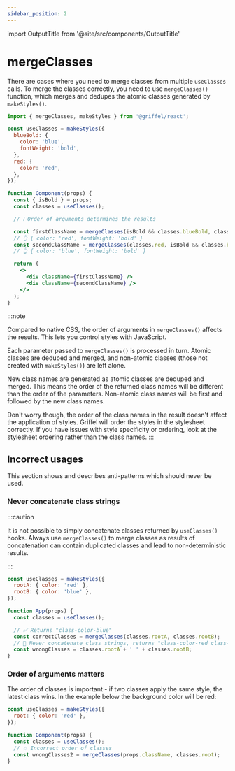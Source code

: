 ```yaml
---
sidebar_position: 2
---
```


import OutputTitle from '@site/src/components/OutputTitle'

# mergeClasses

There are cases where you need to merge classes from multiple `useClasses` calls. To merge the classes correctly, you need to use `mergeClasses()` function, which merges and dedupes the atomic classes generated by `makeStyles()`.

```jsx
import { mergeClasses, makeStyles } from '@griffel/react';

const useClasses = makeStyles({
  blueBold: {
    color: 'blue',
    fontWeight: 'bold',
  },
  red: {
    color: 'red',
  },
});

function Component(props) {
  const { isBold } = props;
  const classes = useClasses();

  // ℹ️ Order of arguments determines the results

  const firstClassName = mergeClasses(isBold && classes.blueBold, classes.red);
  // 👆 { color: 'red', fontWeight: 'bold' }
  const secondClassName = mergeClasses(classes.red, isBold && classes.blueBold);
  // 👆 { color: 'blue', fontWeight: 'bold' }

  return (
    <>
      <div className={firstClassName} />
      <div className={secondClassName} />
    </>
  );
}
```

:::note

Compared to native CSS, the order of arguments in `mergeClasses()` affects the results. This lets you control styles with JavaScript.

Each parameter passed to `mergeClasses()` is processed in turn.
Atomic classes are deduped and merged, and non-atomic classes (those not created with `makeStyles()`) are left alone.

New class names are generated as atomic classes are deduped and merged.
This means the order of the returned class names will be different than the order of the parameters. 
Non-atomic class names will be first and followed by the new class names.

Don't worry though, the order of the class names in the result doesn't affect the application of styles. 
Griffel will order the styles in the stylesheet correctly. 
If you have issues with style specificity or ordering, look at the stylesheet ordering rather than the class names.
:::

## Incorrect usages

This section shows and describes anti-patterns which should never be used.

### Never concatenate class strings

:::caution

It is not possible to simply concatenate classes returned by `useClasses()` hooks. Always use `mergeClasses()` to merge classes as results of concatenation can contain duplicated classes and lead to non-deterministic results.

:::

```jsx
const useClasses = makeStyles({
  rootA: { color: 'red' },
  rootB: { color: 'blue' },
});

function App(props) {
  const classes = useClasses();

  // ✅ Returns "class-color-blue"
  const correctClasses = mergeClasses(classes.rootA, classes.rootB);
  // 🔴 Never concatenate class strings, returns "class-color-red class-color-blue"
  const wrongClasses = classes.rootA + ' ' + classes.rootB;
}
```

### Order of arguments matters

The order of classes is important - if two classes apply the same style, the latest class wins. In the example below the background color will be red:

```jsx
const useClasses = makeStyles({
  root: { color: 'red' },
});

function Component(props) {
  const classes = useClasses();
  // 💥 Incorrect order of classes
  const wrongClasses2 = mergeClasses(props.className, classes.root);
}
```
